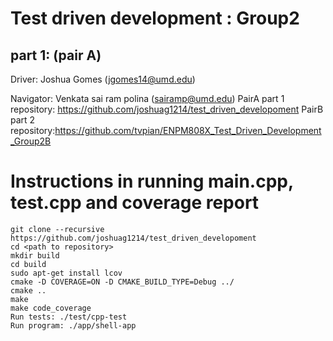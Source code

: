 # Test driven development : Group2

## part 1: (pair A)

Driver: Joshua Gomes (jgomes14@umd.edu) 

Navigator: Venkata sai ram polina (sairamp@umd.edu)
PairA part 1 repository: https://github.com/joshuag1214/test_driven_developoment
PairB part 2 repository:https://github.com/tvpian/ENPM808X_Test_Driven_Development_Group2B

# Instructions in running main.cpp, test.cpp and coverage report
```
git clone --recursive https://github.com/joshuag1214/test_driven_developoment
cd <path to repository>
mkdir build
cd build
sudo apt-get install lcov
cmake -D COVERAGE=ON -D CMAKE_BUILD_TYPE=Debug ../
cmake ..
make
make code_coverage
Run tests: ./test/cpp-test
Run program: ./app/shell-app



